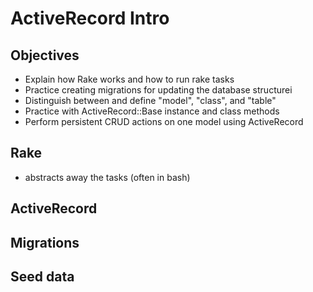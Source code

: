 # ActiveRecord Intro

## Objectives

* Explain how Rake works and how to run rake tasks
* Practice creating migrations for updating the database structurei
* Distinguish between and define "model", "class", and "table"
* Practice with ActiveRecord::Base instance and class methods
* Perform persistent CRUD actions on one model using ActiveRecord

## Rake

* abstracts away the tasks (often in bash)

## ActiveRecord

## Migrations


## Seed data

